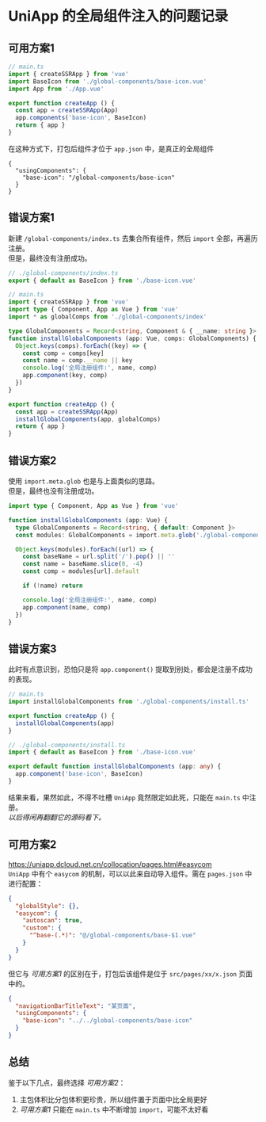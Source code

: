# UniApp 的全局组件注入的问题记录

## 可用方案1

```ts
// main.ts
import { createSSRApp } from 'vue'
import BaseIcon from './global-components/base-icon.vue'
import App from './App.vue'

export function createApp () {
  const app = createSSRApp(App)
  app.components('base-icon', BaseIcon)
  return { app }
}
```
在这种方式下，打包后组件才位于 `app.json` 中，是真正的全局组件
```
{
  "usingComponents": {
    "base-icon": "/global-components/base-icon"
  }
}
```

## 错误方案1

新建 `/global-components/index.ts` 去集合所有组件，然后 `import` 全部，再遍历注册。  
但是，最终没有注册成功。

```ts
// ./global-components/index.ts
export { default as BaseIcon } from './base-icon.vue'
```

```ts
// main.ts
import { createSSRApp } from 'vue'
import type { Component, App as Vue } from 'vue'
import * as globalComps from './global-components/index'

type GlobalComponents = Record<string, Component & { __name: string }>
function installGlobalComponents (app: Vue, comps: GlobalComponents) {
  Object.keys(comps).forEach((key) => {
    const comp = comps[key]
    const name = comp.__name || key
    console.log('全局注册组件:', name, comp)
    app.component(key, comp)
  })
}

export function createApp () {
  const app = createSSRApp(App)
  installGlobalComponents(app, globalComps)
  return { app }
}
```

## 错误方案2

使用 `import.meta.glob` 也是与上面类似的思路。  
但是，最终也没有注册成功。

```ts
import type { Component, App as Vue } from 'vue'

function installGlobalComponents (app: Vue) {
  type GlobalComponents = Record<string, { default: Component }>
  const modules: GlobalComponents = import.meta.glob('./global-components/*.vue', { eager: true })

  Object.keys(modules).forEach((url) => {
    const baseName = url.split('/').pop() || ''
    const name = baseName.slice(0, -4)
    const comp = modules[url].default

    if (!name) return

    console.log('全局注册组件:', name, comp)
    app.component(name, comp)
  })
}
```

## 错误方案3

此时有点意识到，恐怕只是将 `app.component()` 提取到别处，都会是注册不成功的表现。

```ts
// main.ts
import installGlobalComponents from './global-components/install.ts'

export function createApp () {
  installGlobalComponents(app)
}
```
```ts
// ./global-components/install.ts
import { default as BaseIcon } from './base-icon.vue'

export default function installGlobalComponents (app: any) {
  app.component('base-icon', BaseIcon)
}
```

结果来看，果然如此，不得不吐槽 `UniApp` 竟然限定如此死，只能在 `main.ts` 中注册。  
*以后得闲再翻翻它的源码看下。*

## 可用方案2

https://uniapp.dcloud.net.cn/collocation/pages.html#easycom  
`UniApp` 中有个 `easycom` 的机制，可以以此来自动导入组件。需在 `pages.json` 中进行配置：

```json
{
  "globalStyle": {},
  "easycom": {
    "autoscan": true,
    "custom": {
      "^base-(.*)": "@/global-components/base-$1.vue"
    }
  }
}
```

但它与 *可用方案1* 的区别在于，打包后该组件是位于 `src/pages/xx/x.json` 页面中的。

```json
{
  "navigationBarTitleText": "某页面",
  "usingComponents": {
    "base-icon": "../../global-components/base-icon"
  }
}
```

## 总结

鉴于以下几点，最终选择 *可用方案2*：

1. 主包体积比分包体积更珍贵，所以组件置于页面中比全局更好
2. *可用方案1* 只能在 `main.ts` 中不断增加 `import`，可能不太好看

